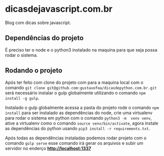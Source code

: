 # dicasdejavascript.com.br

Blog com dicas sobre javascript.

## Dependências do projeto

É preciso ter o node e o python3 instalado na maquina para que seja possa rodar o sistema.

## Rodando o projeto

Após ter feito com clone do projeto com para a maquina local com o comando `git clone git@github.com:gustavofoa/dicasdepython.com.br.git` será necessário instalar o gulp globalmente utilizando o comando `npm install -g gulp`.

Instalado o gulp globalmente acessa a pasta do projeto rode o comando `npm install` para ser instalado as dependências do node, crie uma virtualenv para rodar o sistema em python com o comando `python3 -m  venv venv`, ative a virtualenv como o comando `source venv/bin/activate`, agora instale as dependências do python usando `pip3 install -r requirements.txt`.

Após todas as dependências instaladas podemos rodar projeto com o comando `gulp serve` esse comando irá gerar os arquivos e subir um servidor no enderço **<http://localhost:1337>**
